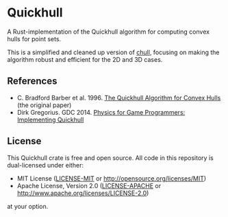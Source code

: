 # Quickhull

A Rust-implementation of the Quickhull algorithm for computing convex hulls for point sets.

This is a simplified and cleaned up version of [chull](https://github.com/u65xhd/chull),
focusing on making the algorithm robust and efficient for the 2D and 3D cases.

## References

- C. Bradford Barber et al. 1996. [The Quickhull Algorithm for Convex Hulls](https://www.cise.ufl.edu/~ungor/courses/fall06/papers/QuickHull.pdf) (the original paper)
- Dirk Gregorius. GDC 2014. [Physics for Game Programmers: Implementing Quickhull](https://archive.org/details/GDC2014Gregorius)

## License

This Quickhull crate is free and open source. All code in this repository is dual-licensed under either:

- MIT License ([LICENSE-MIT](/LICENSE-MIT) or <http://opensource.org/licenses/MIT>)
- Apache License, Version 2.0 ([LICENSE-APACHE](/LICENSE-APACHE) or <http://www.apache.org/licenses/LICENSE-2.0>)

at your option.

